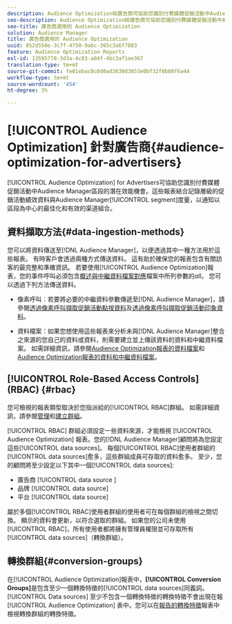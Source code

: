 ```yaml
---
description: Audience Optimization給廣告商可協助您識別付費媒體促銷活動中Audience Manager區段的潛在績效機會。 這些報表結合記錄層級的促銷活動績效資料與Audience Manager區段量度，以提供以區段為中心的最佳化和有效的渠道組合。
seo-description: Audience Optimization給廣告商可協助您識別付費媒體促銷活動中Audience Manager區段的潛在績效機會。 這些報表結合記錄層級的促銷活動績效資料與Audience Manager區段量度，以提供以區段為中心的最佳化和有效的渠道組合。
seo-title: 廣告商適用的 Audience Optimization
solution: Audience Manager
title: 廣告商適用的 Audience Optimization
uuid: 852d550e-3c7f-4750-9abc-365c3a6f7883
feature: Audience Optimization Reports
exl-id: 13595778-3d3a-4c83-a84f-4bc3af1ee367
translation-type: tm+mt
source-git-commit: fe01ebac8c0d0ad3630d3853e0bf32f0b00f6a44
workflow-type: tm+mt
source-wordcount: '454'
ht-degree: 3%

---
```


# [!UICONTROL Audience Optimization] 針對廣告商{#audience-optimization-for-advertisers}

[!UICONTROL Audience Optimization] for Advertisers可協助您識別付費媒體促銷活動中Audience Manager區段的潛在效能機會。這些報表結合記錄層級的促銷活動績效資料與Audience Manager[!UICONTROL segment]度量，以通知以區段為中心的最佳化和有效的渠道組合。

## 資料擷取方法{#data-ingestion-methods}

您可以將資料傳送至[!DNL Audience Manager]，以便透過其中一種方法用於這些報表。 有時客戶會透過兩種方式傳送資料。 這有助於確保您的報表包含有關訪客的最完整和準確資訊。 若要使用[!UICONTROL Audience Optimization]報表，您的事件呼叫必須包含[概述與中繼資料檔案對應](../../../reporting/audience-optimization-reports/metadata-files-intro/metadata-file-overview.md)檔案中所列參數的&#x200B;*all*。 您可以透過下列方法傳送資料。

* 像素呼叫：若要將必要的中繼資料參數傳遞至[!DNL Audience Manager]，請參閱[透過像素呼叫擷取促銷活動點按資料](../../../integration/media-data-integration/click-data-pixels.md)及[透過像素呼叫擷取促銷活動印象資料](../../../integration/media-data-integration/impression-data-pixels.md)。

* 資料檔案：如果您想使用這些報表來分析未與[!DNL Audience Manager]整合之來源的您自己的資料或資料，則需要建立並上傳該資料的資料和中繼資料檔案。 如需詳細資訊，請參閱[Audience Optimization報表的資料檔案](../../../reporting/audience-optimization-reports/metadata-files-intro/datafiles-intro.md)和[Audience Optimization報表的資料和中繼資料檔案](../../../reporting/audience-optimization-reports/metadata-files-intro/metadata-files-intro.md)。

## [!UICONTROL Role-Based Access Controls] (RBAC)  {#rbac}

您可檢視的報表類型取決於您指派給的[!UICONTROL RBAC]群組。 如需詳細資訊，請參閱[管理](../../../features/administration/administration-overview.md)和[建立群組](../../../features/administration/administration-overview.md#create-group)。

[!UICONTROL RBAC] 群組必須設定一些資料來源，才能檢視 [!UICONTROL Audience Optimization] 報表。您的[!DNL Audience Manager]顧問將為您設定這些[!UICONTROL data sources]。 每個[!UICONTROL RBAC]使用者群組的[!UICONTROL data sources]愈多，這些群組成員可存取的資料愈多。 至少，您的顧問將至少設定以下其中一個[!UICONTROL data sources]:

* 廣告商 [!UICONTROL data source ]
* 品牌 [!UICONTROL data source]
* 平台 [!UICONTROL data source]

屬於多個[!UICONTROL RBAC]使用者群組的使用者可在每個群組的檢視之間切換。 顯示的資料會更新，以符合選取的群組。 如果您的公司未使用[!UICONTROL RBAC]，所有使用者都將擁有管理員權限並可存取所有[!UICONTROL data sources]（轉換群組）。

## 轉換群組{#conversion-groups}

在[!UICONTROL Audience Optimization]報表中，**[!UICONTROL Conversion Groups]**&#x200B;是包含至少一個轉換特徵的[!UICONTROL data sources]同義詞。 [!UICONTROL Data sources] 至少不包含一個轉換特徵的轉換特徵不會出現在報 [!UICONTROL Audience Optimization] 表中。您可以在[報告的轉換特徵](../../../reporting/audience-optimization-reports/aor-advertisers/reported-conversion-traits.md)報表中檢視轉換群組的轉換特徵。
